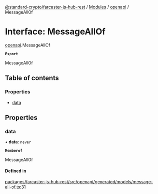 [@standard-crypto/farcaster-js-hub-rest](../README.md) / [Modules](../modules.md) / [openapi](../modules/openapi.md) / MessageAllOf

# Interface: MessageAllOf

[openapi](../modules/openapi.md).MessageAllOf

**`Export`**

MessageAllOf

## Table of contents

### Properties

- [data](openapi.MessageAllOf.md#data)

## Properties

### data

• **data**: `never`

**`Memberof`**

MessageAllOf

#### Defined in

[packages/farcaster-js-hub-rest/src/openapi/generated/models/message-all-of.ts:31](https://github.com/standard-crypto/farcaster-js/blob/main/packages/farcaster-js-hub-rest/src/openapi/generated/models/message-all-of.ts#L31)
